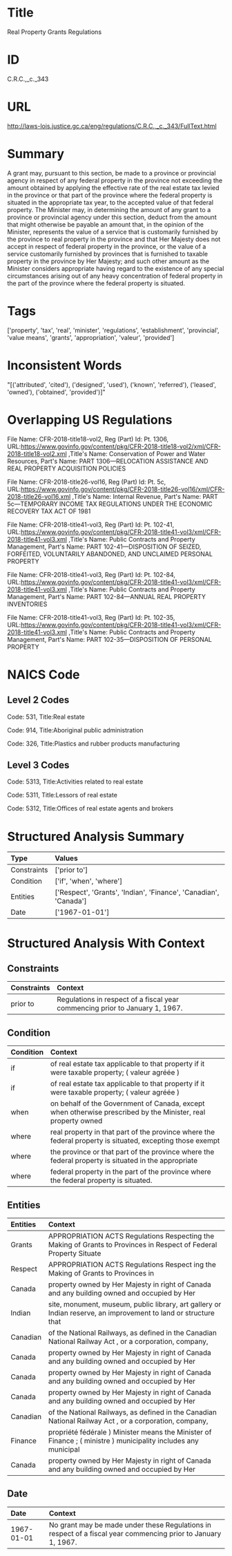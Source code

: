 # Title
Real Property Grants Regulations


# ID
C.R.C.,_c._343

# URL
http://laws-lois.justice.gc.ca/eng/regulations/C.R.C.,_c._343/FullText.html


# Summary
A grant may, pursuant to this section, be made to a province or provincial agency in respect of any federal property in the province not exceeding the amount obtained by applying the effective rate of the real estate tax levied in the province or that part of the province where the federal property is situated in the appropriate tax year, to the accepted value of that federal property.
The Minister may, in determining the amount of any grant to a province or provincial agency under this section, deduct from the amount that might otherwise be payable an amount that, in the opinion of the Minister, represents the value of a service that is customarily furnished by the province to real property in the province and that Her Majesty does not accept in respect of federal property in the province, or the value of a service customarily furnished by provinces that is furnished to taxable property in the province by Her Majesty; and such other amount as the Minister considers appropriate having regard to the existence of any special circumstances arising out of any heavy concentration of federal property in the part of the province where the federal property is situated.


# Tags
['property', 'tax', 'real', 'minister', 'regulations', 'establishment', 'provincial', 'value means', 'grants', 'appropriation', 'valeur', 'provided']


# Inconsistent Words
"[('attributed', 'cited'), ('designed', 'used'), ('known', 'referred'), ('leased', 'owned'), ('obtained', 'provided')]"


# Overlapping US Regulations
File Name: CFR-2018-title18-vol2, Reg (Part) Id: Pt. 1306, URL:https://www.govinfo.gov/content/pkg/CFR-2018-title18-vol2/xml/CFR-2018-title18-vol2.xml
,Title's Name: Conservation of Power and Water Resources, Part's Name: PART 1306—RELOCATION ASSISTANCE AND REAL PROPERTY ACQUISITION POLICIES

File Name: CFR-2018-title26-vol16, Reg (Part) Id: Pt. 5c, URL:https://www.govinfo.gov/content/pkg/CFR-2018-title26-vol16/xml/CFR-2018-title26-vol16.xml
,Title's Name: Internal Revenue, Part's Name: PART 5c—TEMPORARY INCOME TAX REGULATIONS UNDER THE ECONOMIC RECOVERY TAX ACT OF 1981

File Name: CFR-2018-title41-vol3, Reg (Part) Id: Pt. 102-41, URL:https://www.govinfo.gov/content/pkg/CFR-2018-title41-vol3/xml/CFR-2018-title41-vol3.xml
,Title's Name: Public Contracts and Property Management, Part's Name: PART 102-41—DISPOSITION OF SEIZED, FORFEITED, VOLUNTARILY ABANDONED, AND UNCLAIMED PERSONAL PROPERTY

File Name: CFR-2018-title41-vol3, Reg (Part) Id: Pt. 102-84, URL:https://www.govinfo.gov/content/pkg/CFR-2018-title41-vol3/xml/CFR-2018-title41-vol3.xml
,Title's Name: Public Contracts and Property Management, Part's Name: PART 102-84—ANNUAL REAL PROPERTY INVENTORIES

File Name: CFR-2018-title41-vol3, Reg (Part) Id: Pt. 102-35, URL:https://www.govinfo.gov/content/pkg/CFR-2018-title41-vol3/xml/CFR-2018-title41-vol3.xml
,Title's Name: Public Contracts and Property Management, Part's Name: PART 102-35—DISPOSITION OF PERSONAL PROPERTY




# NAICS Code
## Level 2 Codes
Code: 531, Title:Real estate

Code: 914, Title:Aboriginal public administration

Code: 326, Title:Plastics and rubber products manufacturing




## Level 3 Codes
Code: 5313, Title:Activities related to real estate

Code: 5311, Title:Lessors of real estate

Code: 5312, Title:Offices of real estate agents and brokers







# Structured Analysis Summary
| Type        | Values                                                           |
|:------------|:-----------------------------------------------------------------|
| Constraints | ['prior to']                                                     |
| Condition   | ['if', 'when', 'where']                                          |
| Entities    | ['Respect', 'Grants', 'Indian', 'Finance', 'Canadian', 'Canada'] |
| Date        | ['1967-01-01']                                                   |


# Structured Analysis With Context
 


## Constraints
| Constraints   | Context                                                                       |
|:--------------|:------------------------------------------------------------------------------|
| prior to      | Regulations in respect of a fiscal year commencing prior to  January 1, 1967. |


## Condition
| Condition   | Context                                                                                                      |
|:------------|:-------------------------------------------------------------------------------------------------------------|
| if          | of real estate tax applicable to that property if it were taxable property; ( valeur agréée )                |
| if          | of real estate tax applicable to that property if it were taxable property; ( valeur agréée )                |
| when        | on behalf of the Government of Canada, except when otherwise prescribed by the Minister, real property owned |
| where       | real property in that part of the province where the federal property is situated, excepting those exempt    |
| where       | the province or that part of the province where the federal property is situated in the appropriate          |
| where       | federal property in the part of the province where  the federal property is situated.                        |


## Entities
| Entities   | Context                                                                                                             |
|:-----------|:--------------------------------------------------------------------------------------------------------------------|
| Grants     | APPROPRIATION ACTS Regulations Respecting the Making of  Grants to Provinces in Respect of Federal Property Situate |
| Respect    | APPROPRIATION ACTS Regulations  Respect ing the Making of Grants to Provinces in                                    |
| Canada     | property owned by Her Majesty in right of Canada and any building owned and occupied by Her                         |
| Indian     | site, monument, museum, public library, art gallery or Indian reserve, an improvement to land or structure that     |
| Canadian   | of the National Railways, as defined in the Canadian National Railway Act , or a corporation, company,              |
| Canada     | property owned by Her Majesty in right of Canada and any building owned and occupied by Her                         |
| Canada     | property owned by Her Majesty in right of Canada and any building owned and occupied by Her                         |
| Canada     | property owned by Her Majesty in right of Canada and any building owned and occupied by Her                         |
| Canadian   | of the National Railways, as defined in the Canadian National Railway Act , or a corporation, company,              |
| Finance    | propriété fédérale ) Minister means the Minister of Finance ; ( ministre ) municipality includes any municipal      |
| Canada     | property owned by Her Majesty in right of Canada and any building owned and occupied by Her                         |


## Date
| Date       | Context                                                                                                       |
|:-----------|:--------------------------------------------------------------------------------------------------------------|
| 1967-01-01 | No grant may be made under these Regulations in respect of a fiscal year commencing prior to January 1, 1967. |


